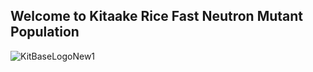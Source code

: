 ## Welcome to Kitaake Rice Fast Neutron Mutant Population

![KitBaseLogoNew1](https://user-images.githubusercontent.com/11203168/91338139-502ec680-e789-11ea-9257-180e219983c2.png)

